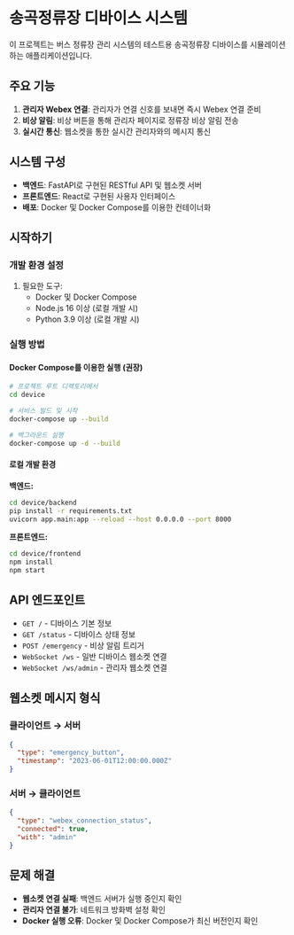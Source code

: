 # 송곡정류장 디바이스 시스템

이 프로젝트는 버스 정류장 관리 시스템의 테스트용 송곡정류장 디바이스를 시뮬레이션하는 애플리케이션입니다.

## 주요 기능

1. **관리자 Webex 연결**: 관리자가 연결 신호를 보내면 즉시 Webex 연결 준비
2. **비상 알림**: 비상 버튼을 통해 관리자 페이지로 정류장 비상 알림 전송
3. **실시간 통신**: 웹소켓을 통한 실시간 관리자와의 메시지 통신

## 시스템 구성

- **백엔드**: FastAPI로 구현된 RESTful API 및 웹소켓 서버
- **프론트엔드**: React로 구현된 사용자 인터페이스
- **배포**: Docker 및 Docker Compose를 이용한 컨테이너화

## 시작하기

### 개발 환경 설정

1. 필요한 도구:
   - Docker 및 Docker Compose
   - Node.js 16 이상 (로컬 개발 시)
   - Python 3.9 이상 (로컬 개발 시)

### 실행 방법

#### Docker Compose를 이용한 실행 (권장)

```bash
# 프로젝트 루트 디렉토리에서
cd device

# 서비스 빌드 및 시작
docker-compose up --build

# 백그라운드 실행
docker-compose up -d --build
```

#### 로컬 개발 환경

**백엔드:**
```bash
cd device/backend
pip install -r requirements.txt
uvicorn app.main:app --reload --host 0.0.0.0 --port 8000
```

**프론트엔드:**
```bash
cd device/frontend
npm install
npm start
```

## API 엔드포인트

- `GET /` - 디바이스 기본 정보
- `GET /status` - 디바이스 상태 정보
- `POST /emergency` - 비상 알림 트리거
- `WebSocket /ws` - 일반 디바이스 웹소켓 연결
- `WebSocket /ws/admin` - 관리자 웹소켓 연결

## 웹소켓 메시지 형식

### 클라이언트 → 서버

```json
{
  "type": "emergency_button",
  "timestamp": "2023-06-01T12:00:00.000Z"
}
```

### 서버 → 클라이언트

```json
{
  "type": "webex_connection_status",
  "connected": true,
  "with": "admin"
}
```

## 문제 해결

- **웹소켓 연결 실패**: 백엔드 서버가 실행 중인지 확인
- **관리자 연결 불가**: 네트워크 방화벽 설정 확인
- **Docker 실행 오류**: Docker 및 Docker Compose가 최신 버전인지 확인